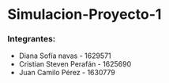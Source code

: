 # Simulacion-Proyecto-1

### Integrantes: ###
 - Diana Sofía navas - 1629571  
 - Cristian Steven Perafán - 1625690
 - Juan Camilo Pérez - 1630779